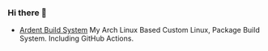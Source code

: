 ### Hi there 👋

* [Ardent Build System](https://github.com/ardentteams/ardent-build-system.git)
My Arch Linux Based Custom Linux, Package Build System. Including GitHub Actions.

<!--
**Atolycs/Atolycs** is a ✨ _special_ ✨ repository because its `README.md` (this file) appears on your GitHub profile.

Here are some ideas to get you started:

- 🔭 I’m currently working on ...
- 🌱 I’m currently learning ...
- 👯 I’m looking to collaborate on ...
- 🤔 I’m looking for help with ...
- 💬 Ask me about ...
- 📫 How to reach me: ...
- 😄 Pronouns: ...
- ⚡ Fun fact: ...
-->
